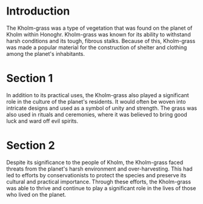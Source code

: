 # Introduction

The Kholm-grass was a type of vegetation that was found on the planet of Kholm within Honoghr.
Kholm-grass was known for its ability to withstand harsh conditions and its tough, fibrous stalks.
Because of this, Kholm-grass was made a popular material for the construction of shelter and clothing among the planet's inhabitants.

# Section 1

In addition to its practical uses, the Kholm-grass also played a significant role in the culture of the planet's residents.
It would often be woven into intricate designs and used as a symbol of unity and strength.
The grass was also used in rituals and ceremonies, where it was believed to bring good luck and ward off evil spirits.

# Section 2

Despite its significance to the people of Kholm, the Kholm-grass faced threats from the planet's harsh environment and over-harvesting.
This had led to efforts by conservationists to protect the species and preserve its cultural and practical importance.
Through these efforts, the Kholm-grass was able to thrive and continue to play a significant role in the lives of those who lived on the planet.
